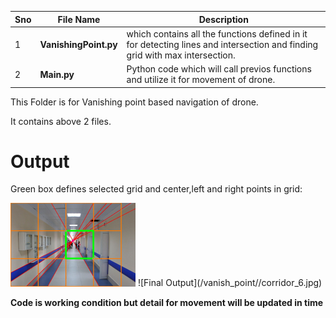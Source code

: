 Sno | File Name | Description
--- | --------- | -----------
1 | **VanishingPoint.py** | which contains all the functions defined in it for detecting lines and intersection and finding grid with max intersection.
2 | **Main.py** | Python code which will call previos functions and utilize it for movement of drone.

This Folder is for Vanishing point based navigation of drone.

It contains above 2 files.

# Output
Green box defines selected grid and center,left and right points in grid:

<img src="/vanish_point/corridor_6.jpg" width="200">
![Final Output](/vanish_point//corridor_6.jpg)



**Code is working condition but detail for movement will be updated in time**
